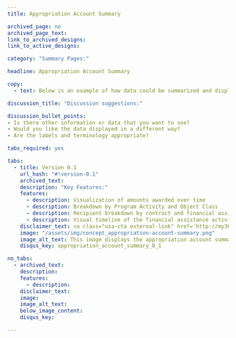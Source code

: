 ```yaml
---
title: Appropriation Account Summary

archived_page: no
archived_page_text:
link_to_archived_designs:
link_to_active_designs:

category: "Summary Pages:"

headline: Appropriation Account Summary

copy:
  - text: Below is an example of how data could be summarized and displayed by Appropriation Account (TAS). Please take a look and give us your feedback in the discussion section at the bottom of each tab.

discussion_title: "Discussion suggestions:"

discussion_bullet_points:
- Is there other information or data that you want to see?
- Would you like the data displayed in a different way?
- Are the labels and terminology appropriate?

tabs_required: yes

tabs:
  - title: Version 0.1
    url_hash: "#!version-0.1"
    archived_text:
    description: "Key Features:"
    features:
      - description: Visualization of amounts awarded over time
      - description: Breakdown by Program Activity and Object Class
      - description: Recipient breakdown by contract and financial assistance
      - description: Visual timeline of the financial assistance activity
    disclaimer_text: <a class="usa-cta external-link" href='http://my36m8.axshare.com/appropriation_account_summary.html' target="_blank">View an interactive version of the below image</a>
    image: "/assets/img/concept_appropriation-account-summary.png"
    image_alt_text: This image displays the appropriation account summary wireframe. Across the top is the major awarding agency and the sub-tier agency  with the specific Treasury Account Symbol (TAS) number. Below is a graph showing the Amount Awarded over Time. Below the graph you can use the drop down to see the Program Activities and Product/Service Codes data. Next is a breakdown by recipients. At the bottom is the total list of awards by Appropriate Account.
    disqus_key: appropriation_account_summary_0_1

no_tabs:
  - archived_text:
    description:
    features:
      - description:
    disclaimer_text:
    image:
    image_alt_text:
    below_image_content:
    disqus_key:

---
```

